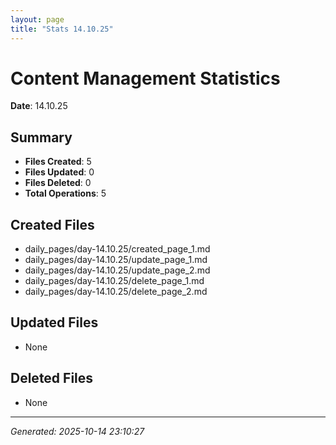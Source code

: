 ```yaml
---
layout: page
title: "Stats 14.10.25"
---
```


# Content Management Statistics

**Date**: 14.10.25

## Summary

- **Files Created**: 5
- **Files Updated**: 0  
- **Files Deleted**: 0
- **Total Operations**: 5

## Created Files

- daily_pages/day-14.10.25/created_page_1.md
- daily_pages/day-14.10.25/update_page_1.md
- daily_pages/day-14.10.25/update_page_2.md
- daily_pages/day-14.10.25/delete_page_1.md
- daily_pages/day-14.10.25/delete_page_2.md

## Updated Files

- None

## Deleted Files

- None

---
*Generated: 2025-10-14 23:10:27*
